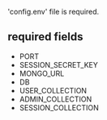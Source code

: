 
'config.env' file is required.

## required fields
* PORT 
* SESSION_SECRET_KEY
* MONGO_URL
* DB
* USER_COLLECTION 
* ADMIN_COLLECTION
* SESSION_COLLECTION